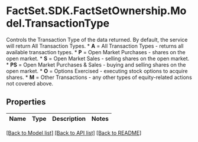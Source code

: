 # FactSet.SDK.FactSetOwnership.Model.TransactionType
Controls the Transaction Type of the data returned. By default, the service will return All Transaction Types.   * **A** = All Transaction Types - returns all available transaction types.   * **P** = Open Market Purchases - shares on the open market.   * **S** =  Open Market Sales - selling shares on the open market.   * **PS** = Open Market Purchases & Sales - buying and selling shares on the open market.   * **O** = Options Exercised - executing stock options to acquire shares.   * **M** = Other Transactions - any other types of equity-related actions not covered above. 

## Properties

Name | Type | Description | Notes
------------ | ------------- | ------------- | -------------

[[Back to Model list]](../README.md#documentation-for-models) [[Back to API list]](../README.md#documentation-for-api-endpoints) [[Back to README]](../README.md)

